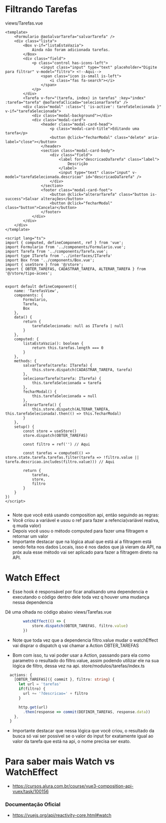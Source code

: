 # Filtrando Tarefas
views/Tarefas.vue
```vue
<template>
    <Formulario @aoSalvarTarefa="salvarTarefa" />
    <div class="lista">
        <Box v-if="listaEstaVazia">
            Ainda não foram adicionada tarefas.
        </Box>
        <div class="field">
            <p class="control has-icons-left">
                <input class="input" type="text" placeholder="Digite para filtrar" v-model="filtro"> <!--Aqui-->
                <span class="icon is-small is-left">
                    <i class="fas fa-search"></i>
                </span>
            </p>
        </div>
        <Tarefa v-for="(tarefa, index) in tarefas" :key="index" :tarefa="tarefa" @aoTarefaClicada="selecionarTarefa" />
        <div class="modal" :class="{ 'is-active': tarefaSelecionada }" v-if="tarefaSelecionada">
            <div class="modal-background"></div>
            <div class="modal-card">
                <header class="modal-card-head">
                    <p class="modal-card-title">Editando uma tarefa</p>
                    <button @click="fecharModal" class="delete" aria-label="close"></button>
                </header>
                <section class="modal-card-body">
                    <div class="field">
                        <label for="descricaoDaTarefa" class="label">
                            Descrição
                        </label>
                        <input type="text" class="input" v-model="tarefaSelecionada.descricao" id="descricaoDaTarefa" />
                    </div>
                </section>
                <footer class="modal-card-foot">
                    <button @click="alterarTarefa" class="button is-success">Salvar alterações</button>
                    <button @click="fecharModal" class="button">Cancelar</button>
                </footer>
            </div>
        </div>
    </div>
</template>
  
<script lang="ts">
import { computed, defineComponent, ref } from 'vue';
import Formulario from '../components/Formulario.vue';
import Tarefa from '../components/Tarefa.vue';
import type ITarefa from '../interfaces/ITarefa'
import Box from '../components/Box.vue';
import { useStore } from '@/store';
import { OBTER_TAREFAS, CADASTRAR_TAREFA, ALTERAR_TAREFA } from '@/store/tipo-acoes';


export default defineComponent({
    name: 'TarefasView',
    components: {
        Formulario,
        Tarefa,
        Box
    },
    data() {
        return {
            tarefaSelecionada: null as ITarefa | null
        }
    },
    computed: {
        listaEstaVazia(): boolean {
            return this.tarefas.length === 0
        }
    },
    methods: {
        salvarTarefa(tarefa: ITarefa) {
            this.store.dispatch(CADASTRAR_TAREFA, tarefa)
        },
        selecionarTarefa(tarefa: ITarefa) {
            this.tarefaSelecionada = tarefa
        },
        fecharModal() {
            this.tarefaSelecionada = null
        },
        alterarTarefa() {
            this.store.dispatch(ALTERAR_TAREFA, this.tarefaSelecionada).then(() => this.fecharModal)
        }
    },
    setup() {
        const store = useStore()
        store.dispatch(OBTER_TAREFAS)

        const filtro = ref('') // Aqui

        const tarefas = computed(() => store.state.tarefa.tarefas.filter(tarefa => !filtro.value || tarefa.descricao.includes(filtro.value))) // Aqui

        return {
            tarefas,
            store,
            filtro
        }
    }
})
</script>
  

```

- Note que você está usando composition api, então seguindo as regras:
- Você criou a variável e usou o ref para fazer a refencia(variável reativa, q muda valor)
- Depois você usou o método computed para fazer uma filtragem e retornar um valor
- Importante destacar que na lógica atual que está aí a filtragem está sendo feita nos dados Locais, isso é nos dados que já vieram da API, na próx aula esse método vai ser aplicado para fazer a filtragem direto na API.


# Watch Effect

- Esse hook é responsável por ficar analisando uma dependencia e executando o código dentro dele toda vez q houver uma mudança nessa dependencia

Dê uma olhada no código abaixo
views/Tarefas.vue
```ts
        watchEffect(() => {
            store.dispatch(OBTER_TAREFAS, filtro.value)
        })
```
- Note que toda vez que a dependencia filtro.value mudar o watchEffect vai disprar o dispatch q vai chamar a Action OBTER_TAREFAS

- Bom com isso, tu vai poder usar a Action, passando para ela como parametro o resultado do filtro.value, assim podendo utilizar ele na sua lógica de filtro, dessa vez na api.
store/modulos/tarefas/index.ts
```ts 
  actions: {
    [OBTER_TAREFAS]({ commit }, filtro: string) {
      let url = 'tarefas'
      if(filtro) {
        url += '?descricao=' + filtro
      }

      http.get(url)
        .then(response => commit(DEFINIR_TAREFAS, response.data))
    },
  }
```

- Importante destacar que nessa lógica que você criou, o resultado da busca só vai ser possível se o valor do input for exatamente igual ao valor da tarefa que está na api, o nome precisa ser exato.

# Para saber mais Watch vs WatchEffect

- https://cursos.alura.com.br/course/vue3-composition-api-vuex/task/100156

### Documentação Oficial

- https://vuejs.org/api/reactivity-core.html#watch